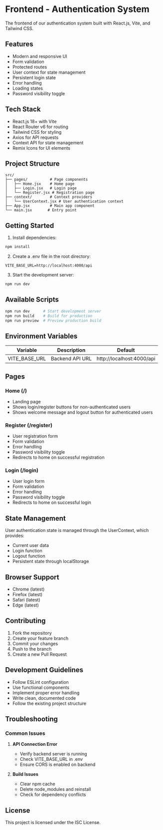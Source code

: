 # Frontend - Authentication System

The frontend of our authentication system built with React.js, Vite, and Tailwind CSS.

## Features

- Modern and responsive UI
- Form validation
- Protected routes
- User context for state management
- Persistent login state
- Error handling
- Loading states
- Password visibility toggle

## Tech Stack

- React.js 18+ with Vite
- React Router v6 for routing
- Tailwind CSS for styling
- Axios for API requests
- Context API for state management
- Remix Icons for UI elements

## Project Structure

```
src/
├── pages/          # Page components
│   ├── Home.jsx    # Home page
│   ├── Login.jsx   # Login page
│   └── Register.jsx # Registration page
├── context/        # Context providers
│   └── UserContext.jsx # User authentication context
├── App.jsx         # Main app component
└── main.jsx       # Entry point
```

## Getting Started

1. Install dependencies:
```bash
npm install
```

2. Create a .env file in the root directory:
```
VITE_BASE_URL=http://localhost:4000/api
```

3. Start the development server:
```bash
npm run dev
```

## Available Scripts

```bash
npm run dev      # Start development server
npm run build    # Build for production
npm run preview  # Preview production build
```

## Environment Variables

| Variable | Description | Default |
|----------|-------------|---------|
| VITE_BASE_URL | Backend API URL | http://localhost:4000/api |

## Pages

### Home (/)
- Landing page
- Shows login/register buttons for non-authenticated users
- Shows welcome message and logout button for authenticated users

### Register (/register)
- User registration form
- Form validation
- Error handling
- Password visibility toggle
- Redirects to home on successful registration

### Login (/login)
- User login form
- Form validation
- Error handling
- Password visibility toggle
- Redirects to home on successful login

## State Management

User authentication state is managed through the UserContext, which provides:
- Current user data
- Login function
- Logout function
- Persistent state through localStorage

## Browser Support

- Chrome (latest)
- Firefox (latest)
- Safari (latest)
- Edge (latest)

## Contributing

1. Fork the repository
2. Create your feature branch
3. Commit your changes
4. Push to the branch
5. Create a new Pull Request

## Development Guidelines

- Follow ESLint configuration
- Use functional components
- Implement proper error handling
- Write clean, documented code
- Follow the existing project structure

## Troubleshooting

### Common Issues

1. **API Connection Error**
   - Verify backend server is running
   - Check VITE_BASE_URL in .env
   - Ensure CORS is enabled on backend

2. **Build Issues**
   - Clear npm cache
   - Delete node_modules and reinstall
   - Check for dependency conflicts

## License

This project is licensed under the ISC License.
